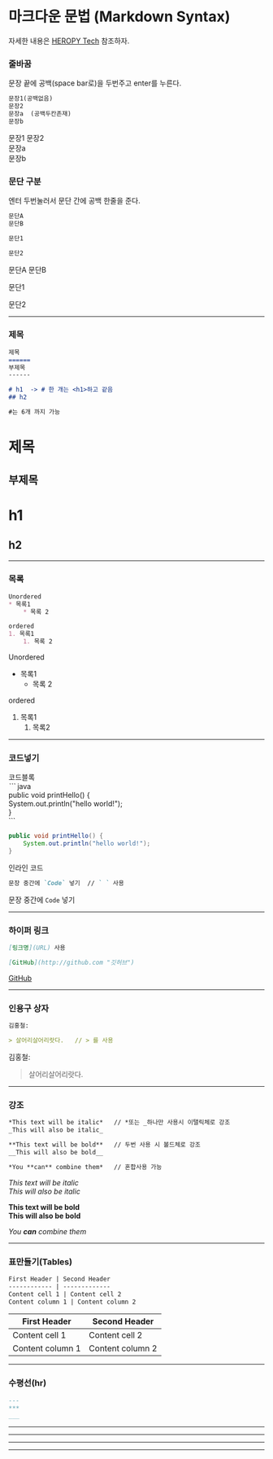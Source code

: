 
# 마크다운 문법 (Markdown Syntax)

자세한 내용은 [HEROPY Tech](https://heropy.blog/2017/09/30/markdown/) 참조하자.

### 줄바꿈
문장 끝에 공백(space bar로)을 두번주고 enter를 누른다.  
```markdown
문장1(공백없음)
문장2  
문장a  (공백두칸존재)
문장b
```
문장1 
문장2  
문장a  
문장b
### 문단 구분
엔터 두번눌러서 문단 간에 공백 한줄을 준다.

```markdown
문단A 
문단B

문단1

문단2
```
문단A
문단B

문단1

문단2
***
 ### 제목
```markdown
제목
======
부제목
------

# h1  -> # 한 개는 <h1>하고 같음
## h2  

#는 6개 까지 가능
```
제목
======
부제목
-----
# h1  
## h2 

---
### 목록
```markdown
Unordered
* 목록1       
    * 목록 2  

ordered
1. 목록1
    1. 목록 2
```
Unordered
* 목록1
    * 목록 2

ordered
1. 목록1
    1. 목록2

---
### 코드넣기
코드블록  
_```_
java      
public void printHello() {      
System.out.println("hello world!");    
}  
`\`` 

``` java  
public void printHello() {  
    System.out.println("hello world!");  
}  
```  

인라인 코드
```markdown
문장 중간에 `Code` 넣기  // ` ` 사용
```
문장 중간에 `Code` 넣기

***
### 하이퍼 링크

```markdown
[링크명](URL) 사용

[GitHub](http://github.com "깃허브") 
```
[GitHub](http://github.com "깃허브")
***
### 인용구 상자
```markdown
김홍철: 

> 살어리살어리랏다.   // > 를 사용
```
김홍철:

> 살어리살어리랏다.
***
### 강조
```markdown
*This text will be italic*   // *또는 _하나만 사용시 이탤릭체로 강조
_This will also be italic_ 

**This text will be bold**   // 두번 사용 시 볼드체로 강조 
__This will also be bold__ 

*You **can** combine them*   // 혼합사용 가능
```
*This text will be italic*  
_This will also be italic_

**This text will be bold**  
__This will also be bold__

*You **can** combine them*
***
### 표만들기(Tables)
```markdown
First Header | Second Header  
------------ | -------------  
Content cell 1 | Content cell 2 
Content column 1 | Content column 2
```
First Header | Second Header
------------ | ------------- 
Content cell 1 | Content cell 2
Content column 1 | Content column 2
***
### 수평선(hr)
```markdown
--- 
*** 
___
```
--- 
*** 
___
***
